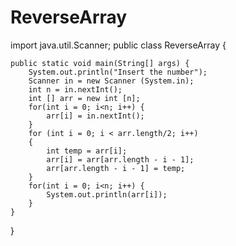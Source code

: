 # ReverseArray

import java.util.Scanner;
public class ReverseArray {

	public static void main(String[] args) {
		System.out.println("Insert the number");
		Scanner in = new Scanner (System.in);
		int n = in.nextInt();
		int [] arr = new int [n];
		for(int i = 0; i<n; i++) {
			arr[i] = in.nextInt();
		}
		for (int i = 0; i < arr.length/2; i++) 
        {
			int temp = arr[i];
		    arr[i] = arr[arr.length - i - 1];
		    arr[arr.length - i - 1] = temp;
        }
		for(int i = 0; i<n; i++) {
			System.out.println(arr[i]);
		}
	}	

}
